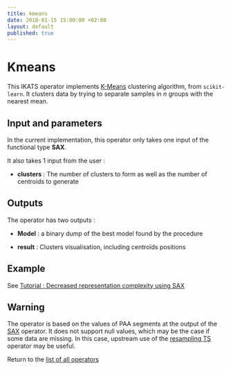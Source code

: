 ```yaml
---
title: kmeans
date: 2018-01-15 15:00:00 +02:00
layout: default
published: true
---
```

# Kmeans

This IKATS operator implements [K-Means](https://en.wikipedia.org/wiki/K-means_clustering) clustering algorithm, from `scikit-learn`. It clusters data by trying to separate samples in *n* groups with the nearest mean.


## Input and parameters

In the current implementation, this operator only takes one input of the functional type **SAX**.

It also takes 1 input from the user :

- **clusters** : The number of clusters to form as well as the number of centroids to generate


## Outputs

The operator has two outputs :

 - **Model** : a binary dump of the best model found by the procedure

 - **result** : Clusters visualisation, including centroïds positions

## Example
See [Tutorial : Decreased representation complexity using SAX](/doc/tutorials/tuto_sax.html)


## Warning

The operator is based on the values of PAA segments at the output of the [SAX](/doc/operators/sax.html) operator. It does not support null values, which may be the case if some data are missing. In this case, upstream use of the [resampling TS](/doc/operators/resample.html) operator may be useful.


Return to the [list of all operators](/operators.html)
